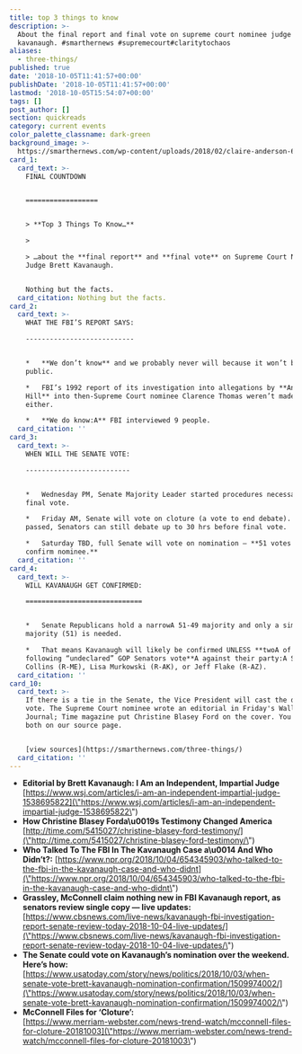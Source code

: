 ```yaml
---
title: top 3 things to know
description: >-
  About the final report and final vote on supreme court nominee judge brett
  kavanaugh. #smarthernews #supremecourt#claritytochaos
aliases:
  - three-things/
published: true
date: '2018-10-05T11:41:57+00:00'
publishDate: '2018-10-05T11:41:57+00:00'
lastmod: '2018-10-05T15:54:07+00:00'
tags: []
post_author: []
section: quickreads
category: current events
color_palette_classname: dark-green
background_image: >-
  https://smarthernews.com/wp-content/uploads/2018/02/claire-anderson-60670-unsplash-360x360.jpg
card_1:
  card_text: >-
    FINAL COUNTDOWN  


    ==================


    > **Top 3 Things To Know…**

    > 

    > …about the **final report** and **final vote** on Supreme Court Nominee
    Judge Brett Kavanaugh.


    Nothing but the facts.
  card_citation: Nothing but the facts.
card_2:
  card_text: >-
    WHAT THE FBI’S REPORT SAYS:

    ---------------------------


    *   **We don’t know** and we probably never will because it won’t be made
    public.

    *   FBI’s 1992 report of its investigation into allegations by **Anita
    Hill** into then-Supreme Court nominee Clarence Thomas weren’t made public
    either.

    *   **We do know:A** FBI interviewed 9 people.
  card_citation: ''
card_3:
  card_text: >-
    WHEN WILL THE SENATE VOTE:

    --------------------------


    *   Wednesday PM, Senate Majority Leader started procedures necessary for a
    final vote.

    *   Friday AM, Senate will vote on cloture (a vote to end debate). If
    passed, Senators can still debate up to 30 hrs before final vote.

    *   Saturday TBD, full Senate will vote on nomination – **51 votes needed to
    confirm nominee.**
  card_citation: ''
card_4:
  card_text: >-
    WILL KAVANAUGH GET CONFIRMED:

    =============================


    *   Senate Republicans hold a narrowA 51-49 majority and only a simple
    majority (51) is needed.

    *   That means Kavanaugh will likely be confirmed UNLESS **twoA of the three
    following “undeclared” GOP Senators vote**A against their party:A Susan
    Collins (R-ME), Lisa Murkowski (R-AK), or Jeff Flake (R-AZ).
  card_citation: ''
card_10:
  card_text: >-
    If there is a tie in the Senate, the Vice President will cast the deciding
    vote. The Supreme Court nominee wrote an editorial in Friday's Wall Street
    Journal; Time magazine put Christine Blasey Ford on the cover. You can see
    both on our source page.


    [view sources](https://smarthernews.com/three-things/)
  card_citation: ''
---
```

*   **Editorial by Brett Kavanaugh: I Am an Independent, Impartial Judge**  
    [https://www.wsj.com/articles/i-am-an-independent-impartial-judge-1538695822](\"https://www.wsj.com/articles/i-am-an-independent-impartial-judge-1538695822\")
*   **How Christine Blasey Forda\\u0019s Testimony Changed America**  
    [http://time.com/5415027/christine-blasey-ford-testimony/](\"http://time.com/5415027/christine-blasey-ford-testimony/\")
*   **Who Talked To The FBI In The Kavanaugh Case a\\u0014 And Who Didn’t?:** [https://www.npr.org/2018/10/04/654345903/who-talked-to-the-fbi-in-the-kavanaugh-case-and-who-didnt](\"https://www.npr.org/2018/10/04/654345903/who-talked-to-the-fbi-in-the-kavanaugh-case-and-who-didnt\")
*   **Grassley, McConnell claim nothing new in FBI Kavanaugh report, as senators review single copy — live updates:**  
    [https://www.cbsnews.com/live-news/kavanaugh-fbi-investigation-report-senate-review-today-2018-10-04-live-updates/](\"https://www.cbsnews.com/live-news/kavanaugh-fbi-investigation-report-senate-review-today-2018-10-04-live-updates/\")
*   **The Senate could vote on Kavanaugh’s nomination over the weekend. Here’s how:** [https://www.usatoday.com/story/news/politics/2018/10/03/when-senate-vote-brett-kavanaugh-nomination-confirmation/1509974002/](\"https://www.usatoday.com/story/news/politics/2018/10/03/when-senate-vote-brett-kavanaugh-nomination-confirmation/1509974002/\")
*   **McConnell Files for ‘Cloture’:**  
    [https://www.merriam-webster.com/news-trend-watch/mcconnell-files-for-cloture-20181003](\"https://www.merriam-webster.com/news-trend-watch/mcconnell-files-for-cloture-20181003\")
